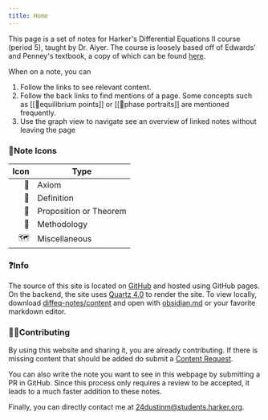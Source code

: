 ```yaml
---
title: Home
---
```


This page is a set of notes for Harker's Differential Equations II course (period 5), taught by Dr. Aiyer. The course is loosely based off of Edwards' and Penney's textbook, a copy of which can be found [here](https://github.com/dustin-miao/diffeq/tree/main/resources/Edwards_Penney-Elementary_Differential_Equations.pdf).

When on a note, you can
1. Follow the links to see relevant content.
2. Follow the back links to find mentions of a page. Some concepts such as [[📘equilibrium points]] or [[📙phase portraits]] are mentioned frequently.
3. Use the graph view to navigate see an overview of linked notes without leaving the page

### 📝Note Icons

| Icon | Type                   |  
|-----:|------------------------|  
|   📕 | Axiom                  |  
|   📘 | Definition             |  
|   📗 | Proposition or Theorem |  
|   📙 | Methodology            |  
|   🗺️ | Miscellaneous          |

### ❓Info

The source of this site is located on [GitHub](https://github.com/dustin-miao/diffeq/tree/main) and hosted using GitHub pages. On the backend, the site uses [Quartz 4.0](https://quartz.jzhao.xyz/) to render the site. To view locally, download [diffeq-notes/content](https://github.com/dustin-miao/diffeq/tree/main/content) and open with [obsidian.md](https://obsidian.md/) or your favorite markdown editor.

### 👩‍🔬Contributing

By using this website and sharing it, you are already contributing. If there is missing content that should be added do submit a [Content Request](https://github.com/dustin-miao/diffeq/issues/new).

You can also write the note you want to see in this webpage by submitting a PR in GitHub. Since this process only requires a review to be accepted, it leads to a much faster addition to these notes.

Finally, you can directly contact me at [24dustinm@students.harker.org](mailto:24dustinm@students.harker.org).
